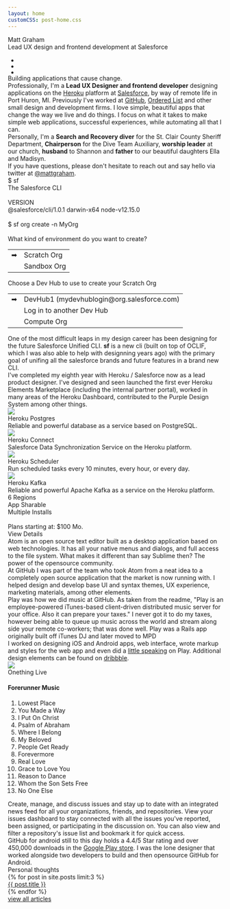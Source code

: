 ```yaml
---
layout: home
customCSS: post-home.css
---
```


<div class="welcome text-center">
    <div class="mb-3 text-5xl md:text-7xl lg:text-8xl uppercase tracking-widest font-light">Matt Graham</div>
    <div class="text-red-500 font-serif text-xl md:text-2xl tracking-wide my-3">Lead UX design and frontend development at Salesforce</div>
    <ul class="flex items-center my-6">
      <li class="mx-4">
        <a href="http://twitter.com/mattgraham" target="_blank">
          <div class="icon-x h-6 md:h-12 w-6 md:w-12"></div>
        </a>
      </li>
      <li class="mx-4">
        <a href="http://github.com/mattgraham" target="_blank">
          <div class="icon-github h-6 md:h-12 w-6 md:w-12"></div>
        </a>
      </li>
      <li class="mx-4">
        <a href="http://dribbble.com/mattgraham" target="_blank">
          <div class="icon-dribbble h-6 md:h-12 w-6 md:w-12"></div>
        </a>
      </li>
    </ul>
</div>

<div id="about" class="p-4 mb-12">  
  <div class="max-w-screen-lg	mx-auto py-12">
    <div class="text-5xl my-12 font-serif	 text-center">Building applications that cause change.</div>
    <div class="text-2xl leading-9 mb-6 text-gray-700">Professionally, I'm a <strong>Lead UX Designer and frontend developer</strong> designing applications on the <a href='http://heroku.com' target='_blank'>Heroku</a> platform at <a href='http://salesforce.com' target='_blank'>Salesforce</a>, by way of remote life in Port Huron, MI. Previously I've worked at <a href="http://github.com" target="_blank">GitHub</a>, <a href="https://github.com/blog/993-ordered-list-is-a-githubber" target="_blank">Ordered List</a> and other small design and development firms. I love simple, beautiful apps that change the way we live and do things. I focus on what it takes to make simple web applications, successful experiences, while automating all that I can.</div>
    <div class="text-2xl leading-9 mb-6 text-gray-700">Personally, I'm a <strong>Search and Recovery diver</strong> for the St. Clair County Sheriff Department, <strong>Chairperson</strong> for the Dive Team Auxiliary, <strong>worship leader</strong> at our church, <strong>husband</strong> to Shannon and <strong>father</strong> to our beautiful daughters Ella and Madisyn.</div>
    <div class="text-2xl leading-9 mb-6 text-gray-700">If you have questions, please don't hesitate to reach out and say hello via twitter at <a href="http://twitter.com/mattgraham" target="_blank">@mattgraham</a>.</div>
  </div>
</div>

<div class="bg-black/90" id="salesforce-cli">
  <div class="w-full max-w-screen-2xl mx-auto grid lg:grid-cols-2 gap-4">
    <div class="text-white font-mono bg-black p-12 lg:mt-12 order-1 lg:order-0">
      <div><span class="text-blue-500">$</span> sf</div>
      <div>The Salesforce CLI</div>
      <br/>
      <div class="font-bold mb-2">VERSION</div>
      <div>@salesforce/cli/1.0.1 darwin-x64 node-v12.15.0</div>
      <br/>
      <div><span class="text-blue-500">$</span> sf org create -n MyOrg</div>
      <br/>
      <div class="font-bold mb-2">What kind of environment do you want to create?</div>
      <table class="mb-4">
        <tr>
          <td class="">➡ </td>
          <td class="ph1">Scratch Org</td>
        </tr>
        <tr>
          <td class=""></td>
          <td class="ph1">Sandbox Org</td>
        </tr>
      </table>
      <div class="font-bold mb-2">Choose a Dev Hub to use to create your Scratch Org</div>
      <table class="mb-4">
        <tr>
          <td class="">➡ </td>
          <td class="ph1">DevHub1 (mydevhublogin@org.salesforce.com)</td>
        </tr>
        <tr>
          <td class=""></td>
          <td class="ph1">Log in to another Dev Hub</td>
        </tr>
        <tr>
          <td class=""></td>
          <td class="ph1">Compute Org</td>
        </tr>
      </table>
    </div>
    <div class="w-50 p-8 flex flex-col text-center order-0 lg:order-1">
      <div class="flex-auto"></div>
      <img src="/assets/images/heroku/logo-salesforce.svg" alt="" class="h-24 mb-4">
      <div class="text-white/80 max-w-prose text-lg">One of the most difficult leaps in my design career has been designing for the future Salesforce Unified CLI. <strong>sf</strong> is a new cli (built on top of OCLIF, which I was also able to help with designning years ago) with the primary goal of unifing all the salesforce brands and future features in a brand new CLI.</div>
      <div class="flex-auto"></div>
    </div>
  </div>
</div>

<div class="bg-gradient-to-r from-[#4e61a8] to-[#6d4a92] py-12" id="salesforce-cli">
  <div class="w-full max-w-screen-2xl mx-auto grid lg:grid-cols-2 gap-4">
    <div class="w-50 p-8 flex flex-col text-center">
      <div class="flex-auto"></div>
        <div class="flex items-center mx-auto mb-6">
          <img src="/assets/images/heroku/logo-heroku.svg" class="h-12" alt="">
          <div class="w-4"></div>
          <img src="/assets/images/heroku/logo-salesforce.svg" class="h-12" alt="">
        </div>
      <div class="text-white/80 mb-4 max-w-prose text-lg mx-auto">
        I've completed my eighth year with Heroku / Salesforce now as a lead product designer. I've designed and seen launched the first ever Heroku Elements Marketplace (including the internal partner portal), worked in many areas of the Heroku Dashboard, contributed to the Purple Design System among other things.
      </div>
      <div class="flex-auto"></div>
    </div>
    <div class="w-50 grid lg:grid-cols-2 gap-4 py-12 px-4">
      <div class="max-w-lg mx-auto bg-white/90 rounded shadow-xl p-4 text-center">
        <img class="h-16 w-16 mx-auto my-3" src="/assets/images/heroku/herokuPostgres.png">
        <div class="font-bold text-violet-900 my-1">Heroku Postgres</div>
        <div class="text-gray-600 text-sm">Reliable and powerful database as a service based on PostgreSQL.</div>
      </div>
      <div class="max-w-lg mx-auto bg-white/90 rounded shadow-xl p-4 text-center">
        <img class="h-16 w-16 mx-auto my-3" src="/assets/images/heroku/herokuConnect.png">
        <div class="font-bold text-violet-900 my-1">Heroku Connect</div>
        <div class="text-gray-600 text-sm">Salesforce Data Synchronization Service on the Heroku platform.</div>
      </div>
      <div class="max-w-lg mx-auto bg-white/90 rounded shadow-xl p-4 text-center">
        <img class="h-16 w-16 mx-auto my-3" src="/assets/images/heroku/herokuScheduler.png">
        <div class="font-bold text-violet-900 my-1">Heroku Scheduler</div>
        <div class="text-gray-600 text-sm">Run scheduled tasks every 10 minutes, every hour, or every day. </div>
      </div>
      <div class="max-w-lg mx-auto bg-white/90 rounded shadow-xl p-4 text-center relative">
        <img class="h-16 w-16 mx-auto my-3" src="/assets/images/heroku/herokuKafka.png">
        <div class="font-bold text-violet-900 my-1">Heroku Kafka</div>
        <div class="text-gray-600 text-sm">Reliable and powerful Apache Kafka as a service on the Heroku platform.</div>
        <div class="bg-violet-900/90 absolute top-0 right-0 left-0 bottom-0 flex flex-col p-4 text-sm rounded">
          <div class="flex-auto"></div>
          <div class="text-white lh-copy text-sm">
            <div class="font-bold">6 Regions</div>
            <div class="font-bold">App Sharable</div>
            <div class="font-bold">Multiple Installs</div>
            <br/>
            <div class="">Plans starting at: <span class="font-bold">$100 Mo.</span></div>
          </div>
          <div class="flex-auto"></div>
          <div class="">
            <div class="bg-white rounded-sm p-2 text-violet-900">View Details</div>
          </div>
        </div>
      </div>
    </div>
  </div>
</div>

<div class="bg-gradient-to-r from-[#EFEAE1] to-[#EFEAE1] overflow-hidden p-12">
  <div class="w-full max-w-screen-2xl mx-auto grid lg:grid-cols-2 gap-4">
    <div>
      <img src="assets/images/atom.png" alt="" class="w-50 -mb-24">
    </div>
    <div class="flex flex-col text-lg">
      <div class="flex-auto"></div>
      <img src="assets/images/atom-logo.svg" class="mb-12 h-16" alt="">
      <div class="mb-4">
        Atom is an open source text editor built as a desktop application based on web technologies. It has all your native menus and dialogs, and full access to the file system. What makes it different than say Sublime then? The power of the opensource community.
      </div>
      <div class="mb-4">
        At GitHub I was part of the team who took Atom from a neat idea to a completely open source application that the market is now running with. I helped design and develop base UI and syntax themes, UX experience, marketing materials, among other elements.
      </div>
      <div class="flex-auto"></div>
    </div>
  </div>
</div>

<div class="play bg-gradient-radial from-[#531E3A] to-[#33284D] overflow-hidden px-12 py-24">
  <div class="w-full max-w-screen-2xl mx-auto grid lg:grid-cols-2 gap-4">  
    <div class="flex flex-col text-left text-white py-12 md:pr-12 text-lg">
      <div class="flex-auto"></div>
      <div>
        <img src="assets/images/play-logo.png" class="mx-auto h-20 mb-12 mx-auto" alt="">
        <div class="mb-4 max-w-prose mx-auto">
          Play was how we did music at GitHub. As taken from the readme, "Play is an employee-powered iTunes-based client-driven distributed music server for your office. Also it can prepare your taxes." I never got it to do my taxes, however being able to queue up music across the world and stream along side your remote co-workers; that was done well. Play was a Rails app originally built off iTunes DJ and later moved to MPD
        </div>
        <div class="mb-4 max-w-prose mx-auto">
          I worked on designing iOS and Android apps, web interface, wrote markup and styles for the web app and even did a <a href="https://speakerdeck.com/mattgraham/github-play" target="_blank">little speaking</a> on Play. Additional design elements can be found on <a href="https://dribbble.com/mattgraham/projects/212617-Play" target="_blank">dribbble</a>.
        </div>
      </div>
      <div class="flex-auto"></div>
    </div>
    <div class="text-left grid md:grid-cols-2 gap-4">
      <div class="flex flex-col">
        <div class="flex-auto"></div>
        <img src="assets/images/510Smm7LcEL._SS500_.jpg" class="rounded shadow-lg border border-black" />
        <div class="flex-auto"></div>
      </div>
      <div class="md:pl-8 flex flex-col">
        <div class='flex-auto'></div>
        <div class="text-3xl text-white font-serif mb-1">Onething Live</div>
        <h4 class="text-fuchsia-500 mb-3">Forerunner Music</h4>
        <ol class="list-decimal list-inside	p-0 m-0">
          <li class="p-0 m-0 text-white hover:text-fuchsia-500">Lowest Place</li>
          <li class="p-0 m-0 text-white hover:text-fuchsia-500">You Made a Way</li>
          <li class="p-0 m-0 text-white hover:text-fuchsia-500">I Put On Christ</li>
          <li class="p-0 m-0 text-white hover:text-fuchsia-500">Psalm of Abraham</li>
          <li class="p-0 m-0 text-white hover:text-fuchsia-500">Where I Belong</li>
          <li class="p-0 m-0 text-white hover:text-fuchsia-500">My Beloved</li>
          <li class="p-0 m-0 text-white hover:text-fuchsia-500">People Get Ready</li>
          <li class="p-0 m-0 text-white hover:text-fuchsia-500">Forevermore</li>
          <li class="p-0 m-0 text-white hover:text-fuchsia-500">Real Love</li>
          <li class="p-0 m-0 text-white hover:text-fuchsia-500">Grace to Love You</li>
          <li class="p-0 m-0 text-white hover:text-fuchsia-500">Reason to Dance</li>
          <li class="p-0 m-0 text-white hover:text-fuchsia-500">Whom the Son Sets Free</li>
          <li class="p-0 m-0 text-white hover:text-fuchsia-500">No One Else</li>
        </ol>
        <div class='flex-auto'></div>
      </div>
    </div>
  </div>
</div>


<div class="play bg-gradient-radial from-[#531E3A] to-[#33284D] overflow-hidden px-12 py-24 github-android">
  <div class="w-full max-w-screen-2xl mx-auto grid lg:grid-cols-2 gap-4">
    <div class="portfolio-item-demo">
        <img src="assets/images/android-demo.png" alt="" class="mx-auto">
    </div>
    <div class="order-0 lg:order-1 flex flex-col text-left text-white py-12 text-lg">
      <div class="flex-auto"></div>
      <img src="assets/images/githubandroid-logo.svg" class="h-16 mx-auto mb-6" alt="">
      <div class="mb-4 max-w-prose mx-auto">
        Create, manage, and discuss issues and stay up to date with an integrated news feed for all your organizations, friends, and repositories. View your issues dashboard to stay connected with all the issues you've reported, been assigned, or participating in the discussion on. You can also view and filter a repository's issue list and bookmark it for quick access.
      </div>
      <div class="mb-4 max-w-prose mx-auto">
        GitHub for android still to this day holds a 4.4/5 Star rating and over 450,000 downloads in the <a href="https://play.google.com/store/apps/details?id=com.github.mobile&hl=en" target="_blank">Google Play store</a>. I was the lone designer that worked alongside two developers to build and then opensource GitHub for Android.
      </div>
      <div class="flex-auto"></div>
    </div>
  </div>
</div>

<div class="bg-zinc-900 p-24 text-center">
  <div class="text-3xl text-white font-serif mb-12">Personal thoughts</div>
  <div class="grid grid-cols-1 lg:grid-cols-3 gap-6 text-center mx-auto w-3/4">
    {% for post in site.posts limit:3 %}
      <a href="{{ post.url }}" class="text-white no-underline">
        <img src="{{ post.thumb }}" alt="" class="rounded">
        <div class="my-3 text-xl">{{ post.title }}</div>
      </a>
    {% endfor %}
  </div>
    <div class="my-12">
      <a href="/articles.html" class="text-blue-300 p-1 rounded uppercase text-sm underline tracking-wide">view all articles</a>
    </div>
</div>